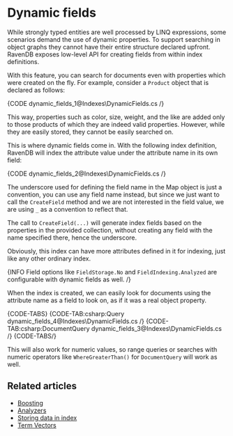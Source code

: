 # Dynamic fields

While strongly typed entities are well processed by LINQ expressions, some scenarios demand the use of dynamic properties. To support searching in object graphs they cannot have their entire structure declared upfront. RavenDB exposes low-level API for creating fields from within index definitions.

With this feature, you can search for documents even with properties which were created on the fly. For example, consider a `Product` object that is declared as follows:

{CODE dynamic_fields_1@Indexes\DynamicFields.cs /}

This way, properties such as color, size, weight, and the like are added only to those products of which they are indeed valid properties. However, while they are easily stored, they cannot be easily searched on.

This is where dynamic fields come in. With the following index definition, RavenDB will index the attribute value under the attribute name in its own field:

{CODE dynamic_fields_2@Indexes\DynamicFields.cs /}

The underscore used for defining the field name in the Map object is just a convention, you can use any field name instead, but since we just want to call the `CreateField` method and we are not interested in the field value, we are using `_` as a convention to reflect that.

The call to `CreateField(...)` will generate index fields based on the properties in the provided collection, without creating any field with the name specified there, hence the underscore.

Obviously, this index can have more attributes defined in it for indexing, just like any other ordinary index.

{INFO Field options like `FieldStorage.No` and `FieldIndexing.Analyzed` are configurable with dynamic fields as well. /}

When the index is created, we can easily look for documents using the attribute name as a field to look on, as if it was a real object property.

{CODE-TABS}
{CODE-TAB:csharp:Query dynamic_fields_4@Indexes\DynamicFields.cs /}
{CODE-TAB:csharp:DocumentQuery dynamic_fields_3@Indexes\DynamicFields.cs /}
{CODE-TABS/}

This will also work for numeric values, so range queries or searches with numeric operators like `WhereGreaterThan()` for `DocumentQuery` will work as well.

## Related articles

- [Boosting](../indexes/boosting)
- [Analyzers](../indexes/using-analyzers)
- [Storing data in index](../indexes/storing-data-in-index)
- [Term Vectors](../indexes/using-term-vectors)
